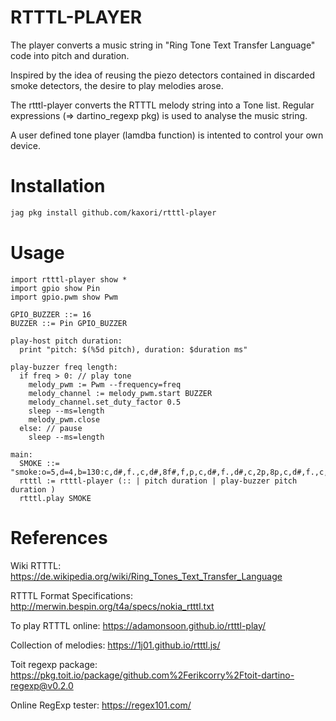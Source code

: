 # RTTTL-PLAYER
The player converts a music string in "Ring Tone Text Transfer Language" code into pitch and duration.

Inspired by the idea of ​​reusing the piezo detectors contained in discarded smoke detectors, 
the desire to play melodies arose. 

The rtttl-player converts the RTTTL melody string into a Tone list. Regular expressions (=> dartino_regexp pkg) is used to analyse the music string. 

A user defined tone player (lamdba function) is intented to control your own device.

# Installation

```bash
jag pkg install github.com/kaxori/rtttl-player
```

# Usage

```toit
import rtttl-player show *
import gpio show Pin
import gpio.pwm show Pwm

GPIO_BUZZER ::= 16
BUZZER ::= Pin GPIO_BUZZER

play-host pitch duration:
  print "pitch: $(%5d pitch), duration: $duration ms"

play-buzzer freq length:
  if freq > 0: // play tone
    melody_pwm := Pwm --frequency=freq
    melody_channel := melody_pwm.start BUZZER
    melody_channel.set_duty_factor 0.5
    sleep --ms=length
    melody_pwm.close
  else: // pause
    sleep --ms=length

main:
  SMOKE ::= "smoke:o=5,d=4,b=130:c,d#,f.,c,d#,8f#,f,p,c,d#,f.,d#,c,2p,8p,c,d#,f.,c,d#,8f#,f,p,c,d#,f.,d#,c"
  rtttl := rtttl-player (:: | pitch duration | play-buzzer pitch duration )
  rtttl.play SMOKE
```

# References

Wiki RTTTL: https://de.wikipedia.org/wiki/Ring_Tones_Text_Transfer_Language

RTTTL Format Specifications: http://merwin.bespin.org/t4a/specs/nokia_rtttl.txt

To play RTTTL online: https://adamonsoon.github.io/rtttl-play/

Collection of melodies: https://1j01.github.io/rtttl.js/

Toit regexp package: https://pkg.toit.io/package/github.com%2Ferikcorry%2Ftoit-dartino-regexp@v0.2.0

Online RegExp tester: https://regex101.com/